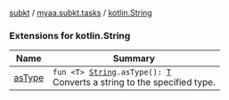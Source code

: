 [subkt](../../index.md) / [myaa.subkt.tasks](../index.md) / [kotlin.String](./index.md)

### Extensions for kotlin.String

| Name | Summary |
|---|---|
| [asType](as-type.md) | `fun <T> `[`String`](https://kotlinlang.org/api/latest/jvm/stdlib/kotlin/-string/index.html)`.asType(): `[`T`](as-type.md#T)<br>Converts a string to the specified type. |
